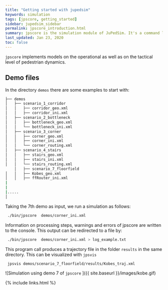 ```yaml
---
title: "Getting started with jupedsim"
keywords: simulation
tags: [jpscore, getting_started]
sidebar: jupedsim_sidebar
permalink: jpscore_introduction.html
summary: jpscore is the simulation module of JuPedSim. It's a command line tool to simulate the evacuate of pedestrians in continuous space.
last_updated: Jan 23, 2020
toc: false
---
```


`jpscore` implements models on the operational as well as on the tactical level of pedestrian dynamics.

## Demo files

In the directory `demos` there are some examples to start with:


```bash
├── demos
│   ├── scenario_1_corridor
│   │   ├── corridor_geo.xml
│   │   ├── corridor_ini.xml
│   ├── scenario_2_bottleneck
│   │   ├── bottleneck_geo.xml
│   │   └── bottleneck_ini.xml
│   ├── scenario_3_corner
│   │   ├── corner_geo.xml
│   │   ├── corner_ini.xml
│   │   └── corner_routing.xml
│   ├── scenario_4_stairs
│   │   ├── stairs_geo.xml
│   │   ├── stairs_ini.xml
│   │   └── stairs_routing.xml
    │   ├── scenario_7_floorfield
│   │   ├── Kobes_geo.xml
│   │   ├── ffRouter_ini.xml
|
|
|.....
│

```

Taking the 7th demo as input, we run a simulation as follows:

```bash
 ./bin/jpscore  demos/corner_ini.xml
```

Information on processing steps, warnings and errors of jpscore are written to the console. This output can be redirected to a file by:

```bash
 ./bin/jpscore  demos/corner_ini.xml > log_example.txt
```

This program call produces a trajectory file in the folder `results` in the same directory. This can be visualized with `jpsvis`

```bash
 jpsvis demos/scenario_7_floorfield/results/Kobes_traj.xml
```


![Simulation using demo 7 of `jpscore` ]({{ site.baseurl  }}/images/kobe.gif)


{% include links.html %}
